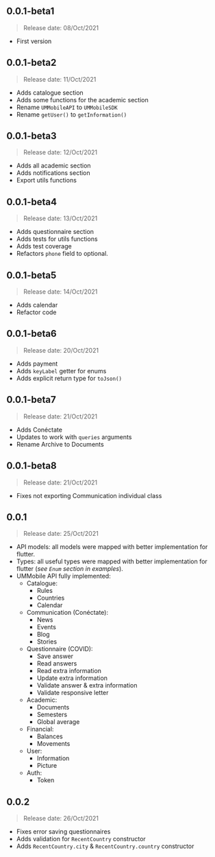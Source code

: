 ## 0.0.1-beta1
> Release date: 08/Oct/2021
* First version

## 0.0.1-beta2
> Release date: 11/Oct/2021
* Adds catalogue section
* Adds some functions for the academic section
* Rename `UMMobileAPI` to `UMMobileSDK`
* Rename `getUser()` to `getInformation()`

## 0.0.1-beta3
> Release date: 12/Oct/2021
* Adds all academic section
* Adds notifications section
* Export utils functions

## 0.0.1-beta4
> Release date: 13/Oct/2021
* Adds questionnaire section
* Adds tests for utils functions
* Adds test coverage
* Refactors `phone` field to optional.

## 0.0.1-beta5
> Release date: 14/Oct/2021
* Adds calendar
* Refactor code

## 0.0.1-beta6
> Release date: 20/Oct/2021
* Adds payment
* Adds `keyLabel` getter for enums
* Adds explicit return type for `toJson()`

## 0.0.1-beta7
> Release date: 21/Oct/2021
* Adds Conéctate
* Updates to work with `queries` arguments
* Rename Archive to Documents

## 0.0.1-beta8
> Release date: 21/Oct/2021
* Fixes not exporting Communication individual class

## 0.0.1
> Release date: 25/Oct/2021
* API models: all models were mapped with better implementation for flutter.
* Types: all useful types were mapped with better implementation for flutter (_see `Enum` section in examples_).
* UMMobile API fully implemented:
  * Catalogue:
    * Rules
    * Countries
    * Calendar
  * Communication (Conéctate):
    * News
    * Events
    * Blog
    * Stories
  * Questionnaire (COVID):
    * Save answer
    * Read answers
    * Read extra information
    * Update extra information
    * Validate answer & extra information
    * Validate responsive letter
  * Academic:
    * Documents
    * Semesters
    * Global average
  * Financial:
    * Balances
    * Movements
  * User:
    * Information
    * Picture
  * Auth:
    * Token

## 0.0.2
> Release date: 26/Oct/2021
* Fixes error saving questionnaires
* Adds validation for `RecentCountry` constructor
* Adds `RecentCountry.city` & `RecentCountry.country` constructor
